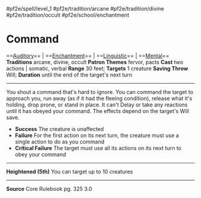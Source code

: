 #pf2e/spell/level_1 #pf2e/tradition/arcane #pf2e/tradition/divine #pf2e/tradition/occult #pf2e/school/enchantment 
# Command
==[Auditory](../../../Traits/Auditory.md)== | ==[Enchantment](../../../Traits/Enchantment.md)== | ==[Linguistic](../../../Traits/Linguistic.md)== | ==[Mental](../../../Traits/Mental.md)==
**Traditions** arcane, divine, occult
**Patron Themes** fervor, pacts
**Cast** two actions | somatic, verbal
**Range** 30 feet; **Targets** 1 creature
**Saving Throw** Will; **Duration** until the end of the target's next turn

---
You shout a command that's hard to ignore. You can command the target to approach you, run away (as if it had the fleeing condition), release what it's holding, drop prone, or stand in place. It can't Delay or take any reactions until it has obeyed your command. The effects depend on the target's Will save.

- **Success** The creature is unaffected
- **Failure** For the first action on its next turn, the creature must use a single action to do as you command
- **Critical Failure** The target must use all its actions on its next turn to obey your command

---
**Heightened (5th)** You can target up to 10 creatures

---
**Source** Core Rulebook pg. 325 3.0